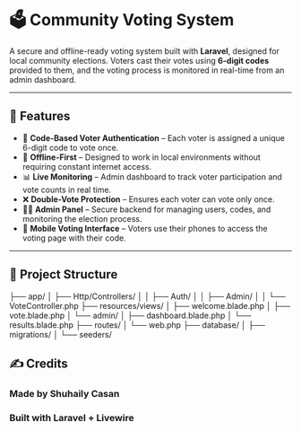 # 🗳️ Community Voting System

A secure and offline-ready voting system built with **Laravel**, designed for local community elections. Voters cast their votes using **6-digit codes** provided to them, and the voting process is monitored in real-time from an admin dashboard.

---

## 🚀 Features

- 🔐 **Code-Based Voter Authentication** – Each voter is assigned a unique 6-digit code to vote once.
- 📵 **Offline-First** – Designed to work in local environments without requiring constant internet access.
- 📊 **Live Monitoring** – Admin dashboard to track voter participation and vote counts in real time.
- ❌ **Double-Vote Protection** – Ensures each voter can vote only once.
- 🧑‍💼 **Admin Panel** – Secure backend for managing users, codes, and monitoring the election process.
- 📱 **Mobile Voting Interface** – Voters use their phones to access the voting page with their code.

---

## 📂 Project Structure
├── app/
│ ├── Http/Controllers/
│ │ ├── Auth/
│ │ ├── Admin/
│ │ └── VoteController.php
├── resources/views/
│ ├── welcome.blade.php
│ ├── vote.blade.php
│ └── admin/
│ ├── dashboard.blade.php
│ └── results.blade.php
├── routes/
│ └── web.php
├── database/
│ ├── migrations/
│ └── seeders/


## ✍️ Credits
### Made by Shuhaily Casan
### Built with Laravel + Livewire
